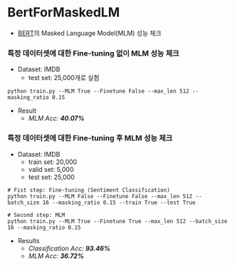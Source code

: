 # BertForMaskedLM
- [BERT](https://arxiv.org/abs/1810.04805)의 Masked Language Model(MLM) 성능 체크

### 특정 데이터셋에 대한 Fine-tuning 없이 MLM 성능 체크
- Dataset: IMDB <br>
    - test set: 25,000개로 실험
```
python train.py --MLM True --Finetune False --max_len 512 --masking_ratio 0.15
```
- Result
    - *MLM Acc: **40.07%***

### 특정 데이터셋에 대한 Fine-tuning 후 MLM 성능 체크
- Dataset: IMDB <br>
    - train set: 20,000
    - valid set: 5,000
    - test set: 25,000
```
# Fist step: Fine-tuning (Sentiment Classification)
python train.py --MLM False --Finetune False --max_len 512 --batch_size 16 --masking_ratio 0.15 --train True --test True

# Second step: MLM
python train.py --MLM True --Finetune True --max_len 512 --batch_size 16 --masking_ratio 0.15
```
- Results
    - *Classification Acc: **93.46%***
    - *MLM Acc: **36.72%***
